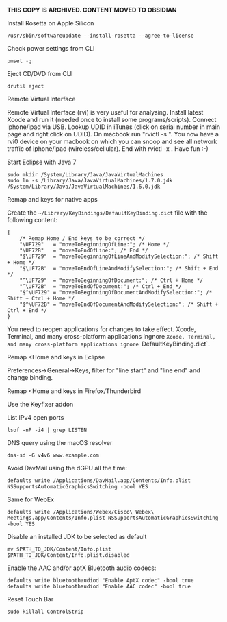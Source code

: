 **THIS COPY IS ARCHIVED. CONTENT MOVED TO OBSIDIAN**

Install Rosetta on Apple Silicon

    /usr/sbin/softwareupdate --install-rosetta --agree-to-license


Check power settings from CLI

    pmset -g


Eject CD/DVD from CLI

    drutil eject


Remote Virtual Interface

Remote Virtual Interface (rvi) is very useful for analysing. Install latest
Xcode and run it (needed once to install some programs/scripts). Connect
iphone/ipad via USB. Lookup UDID in iTunes (click on serial number in main
page and right click on UDID). On macbook run "rvictl -s <udid>". You now have
a rvi0 device on your macbook on which you can snoop and see all network
traffic of iphone/ipad (wireless/cellular). End with rvictl -x <udid>. Have
fun :-)</udid></udid>


Start Eclipse with Java 7

    sudo mkdir /System/Library/Java/JavaVirtualMachines
    sudo ln -s /Library/Java/JavaVirtualMachines/1.7.0.jdk /System/Library/Java/JavaVirtualMachines/1.6.0.jdk


Remap <Home> and <End> keys for native apps

Create the `~/Library/KeyBindings/DefaultKeyBinding.dict` file with the
following content:

    {
        /* Remap Home / End keys to be correct */
        "\UF729"   = "moveToBeginningOfLine:"; /* Home */
        "\UF72B"   = "moveToEndOfLine:"; /* End */
        "$\UF729"  = "moveToBeginningOfLineAndModifySelection:"; /* Shift + Home */
        "$\UF72B"  = "moveToEndOfLineAndModifySelection:"; /* Shift + End */
        "^\UF729"  = "moveToBeginningOfDocument:"; /* Ctrl + Home */
        "^\UF72B"  = "moveToEndOfDocument:"; /* Ctrl + End */
        "$^\UF729" = "moveToBeginningOfDocumentAndModifySelection:"; /* Shift + Ctrl + Home */
        "$^\UF72B" = "moveToEndOfDocumentAndModifySelection:"; /* Shift + Ctrl + End */
    }

You need to reopen applications for changes to take effect.  Xcode, Terminal,
and many cross-platform applications ingnore `Xcode, Terminal, and many
cross-platform applications ignore `DefaultKeyBinding.dict`.


Remap <Home and <End> keys in Eclipse

Preferences->General->Keys, filter for "line start" and "line end" and change
binding.


Remap <Home and <End> keys in Firefox/Thunderbird

Use the Keyfixer addon


List IPv4 open ports

    lsof -nP -i4 | grep LISTEN

DNS query using the macOS resolver

    dns-sd -G v4v6 www.example.com

Avoid DavMail using the dGPU all the time:

    defaults write /Applications/DavMail.app/Contents/Info.plist NSSupportsAutomaticGraphicsSwitching -bool YES

Same for WebEx

    defaults write /Applications/Webex/Cisco\ Webex\ Meetings.app/Contents/Info.plist NSSupportsAutomaticGraphicsSwitching -bool YES

Disable an installed JDK to be selected as default

    mv $PATH_TO_JDK/Content/Info.plist $PATH_TO_JDK/Content/Info.plist.disabled

Enable the AAC and/or aptX Bluetooth audio codecs:

    defaults write bluetoothaudiod "Enable AptX codec" -bool true
    defaults write bluetoothaudiod "Enable AAC codec" -bool true

Reset Touch Bar

    sudo killall ControlStrip
